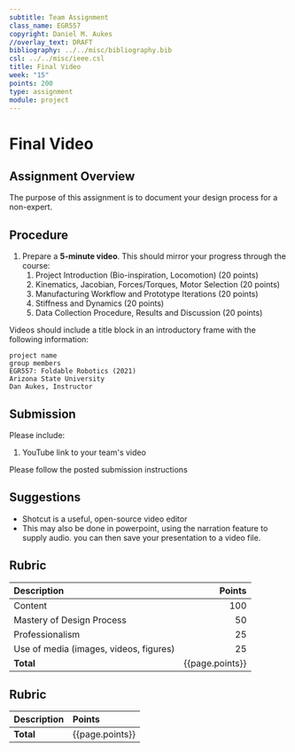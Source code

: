 ```yaml
---
subtitle: Team Assignment
class_name: EGR557
copyright: Daniel M. Aukes
//overlay_text: DRAFT
bibliography: ../../misc/bibliography.bib
csl: ../../misc/ieee.csl
title: Final Video
week: "15"
points: 200
type: assignment
module: project
---
```


# Final Video

## Assignment Overview

The purpose of this assignment is to document your design process for a non-expert.

## Procedure

<!--hide-->

1. Prepare a **5-minute video**.  This should mirror your progress through the course:
    1. Project Introduction (Bio-inspiration, Locomotion) (20 points)
    1. Kinematics, Jacobian, Forces/Torques, Motor Selection (20 points)
    1. Manufacturing Workflow and Prototype Iterations (20 points)
    1. Stiffness and Dynamics (20 points)
    1. Data Collection Procedure, Results and Discussion (20 points)

Videos should include a title block in an introductory frame with the following information:

    project name
    group members
    EGR557: Foldable Robotics (2021)
    Arizona State University
    Dan Aukes, Instructor
    
## Submission

Please include:

1. YouTube link to your team's video

Please follow the posted submission instructions

## Suggestions

* Shotcut is a useful, open-source video editor
* This may also be done in powerpoint, using the narration feature to supply audio.  you can then save your presentation to a video file.

## Rubric

| Description                            |          Points |
|:---------------------------------------|----------------:|
| Content                                |             100 |
| Mastery of Design Process              |              50 |
| Professionalism                        |              25 |
| Use of media (images, videos, figures) |              25 |
| **Total**                              | {{page.points}} |

<!--
| Report      |        |
| Figures     |        |
| Pictures    |        |
| Videos      |        |
| Code        |        |
| CAD         |        |
| DXFs        |        |
| References  |        |
-->
    
<!--unhide-->

## Rubric

| Description | Points          |
|:------------|:----------------|
| **Total**   | {{page.points}} |